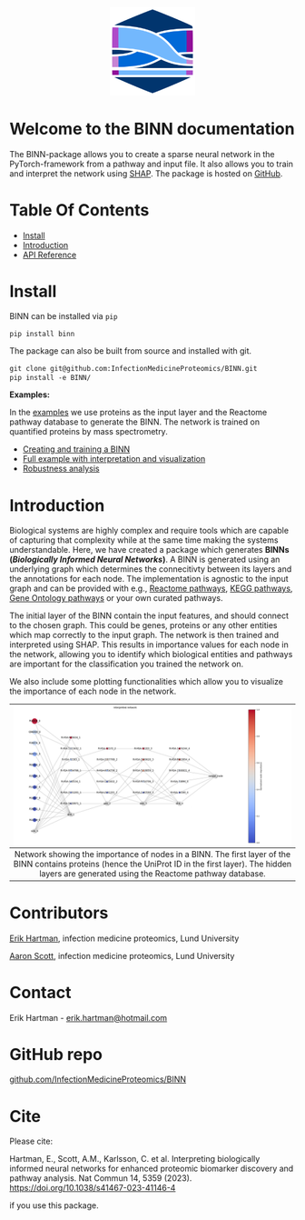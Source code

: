 <p align="center">
    <img src="img/logo.png", width="150" />
</p>


# Welcome to the BINN documentation

The BINN-package allows you to create a sparse neural network in the PyTorch-framework from a pathway and input file. It also allows you to train and interpret the network using [SHAP](https://arxiv.org/abs/1705.07874). The package is hosted on [GitHub](https://github.com/InfectionMedicineProteomics/BINN).


# Table Of Contents

- [Install](#install)
- [Introduction](#introduction)
- [API Reference](reference/binn_ref.md)

# Install

BINN can be installed via `pip`

```
pip install binn
```

The package can also be built from source and installed with git.

```
git clone git@github.com:InfectionMedicineProteomics/BINN.git
pip install -e BINN/
```

**Examples:**

In the [examples](binn_example.ipynb) we use proteins as the input layer and the Reactome pathway database to generate the BINN. The network is trained on quantified proteins by mass spectrometry.

- [Creating and training a BINN](binn_example.ipynb)
- [Full example with interpretation and visualization](shap_example.ipynb)
- [Robustness analysis](robustness.ipynb)

# Introduction

Biological systems are highly complex and require tools which are capable of capturing that complexity while at the same time making the systems understandable. Here, we have created a package which generates **BINNs (_Biologically Informed Neural Networks_)**. A BINN is generated using an underlying graph which determines the connecitivty between its layers and the annotations for each node. The implementation is agnostic to the input graph and can be provided with e.g., [Reactome pathways](https://reactome.org/), [KEGG pathways](https://www.genome.jp/kegg/), [Gene Ontology pathways](http://geneontology.org/) or your own curated pathways.

The initial layer of the BINN contain the input features, and should connect to the chosen graph. This could be genes, proteins or any other entities which map correctly to the input graph. The network is then trained and interpreted using SHAP. This results in importance values for each node in the network, allowing you to identify which biological entities and pathways are important for the classification you trained the network on.

We also include some plotting functionalities which allow you to visualize the importance of each node in the network.

|                                                          <img src="img/interpreted_binn.png" style="display:block;margin-left:auto;margin-right:auto;">                                                           |
| :--------------------------------------------------------------------------------------------------------------------------------------------------------------------------------------------------------------: |
| Network showing the importance of nodes in a BINN. The first layer of the BINN contains proteins (hence the UniProt ID in the first layer). The hidden layers are generated using the Reactome pathway database. |


# Contributors

[Erik Hartman](https://orcid.org/0000-0001-9997-2405), infection medicine proteomics, Lund University

[Aaron Scott](https://orcid.org/0000-0002-2391-6914), infection medicine proteomics, Lund University

# Contact

Erik Hartman - erik.hartman@hotmail.com

# GitHub repo

[github.com/InfectionMedicineProteomics/BINN](https://github.com/InfectionMedicineProteomics/BINN)

# Cite

Please cite: 

Hartman, E., Scott, A.M., Karlsson, C. et al. Interpreting biologically informed neural networks for enhanced proteomic biomarker discovery and pathway analysis. Nat Commun 14, 5359 (2023). https://doi.org/10.1038/s41467-023-41146-4

if you use this package.
